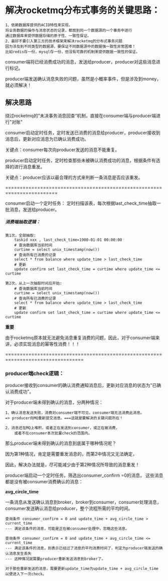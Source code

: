 # 解决rocketmq分布式事务的关键思路：
	1、依赖数据库提供的ACID特性来实现。
	将业务数据的操作与消息状态的记录，都放到同一个数据源的一个事务中进行
	通过数据库来提供数据存储的原子性、一致性保证。
	2、最好不要引入第三方的技术框架来解决rocketmq的分布式事务问题
	因为涉及到不同类型的数据源，要保证不同数据源中的数据强一致性非常困难！
	比如redis存一份，mysql存一份，但没有可靠的机制来提供数据一致性的保证。


consumer端将已经消费成功的消息，发送给producer，producer对这些消息进行标记。

producer端发送确认消息失败的问题，虽然是小概率事件，但是涉及到money，就必须解决！
## 解决思路
绕过rocketmq的”未决事务消息回查“机制，直接在consumer端与producer端进行"对账"

consumer启动定时任务，定时发送已消费的消息给producer，producer接收到消息后，更新对应消息为已确认消费成功。

关键点：consumer每次向producer发送的消息不能重复。

producer启动定时任务，定时检查那些未被确认消费成功的消息，根据条件有选择的进行消息重发。

关键点：producer应该以最合理的方式来判断一条消息是否应该重发。

========================================================================

consumer启动一个定时任务：
定时扫描该表，每次根据last_check_time抽取一批消息，发送给producer。
##### 消费端抽取逻辑：
	第1次，全部抽取: 
		taskid xxx , last_check_time=1900-01-01 00:00:00
		# 查询数据库当前时间
		curtime = select unix_timestamp(now()) 
		# 查询所有已消费的记录
		select * from balance where update_time > last_check_time
		# 更新
		update confirm set last_check_time = curtime where update_time <= curtime 

	第2次，从上一次抽取时间后开始:
		# 查询数据库当前时间
		curtime = select unix_timestamp(now()) 
		# 查询所有已消费的记录
		select * from balance where update_time > last_check_time
		# 更新
		update confirm set last_check_time = curtime where update_time <= curtime 


**重要**

由于rocketmq原本就无法避免消息重复消费的问题，因此，对于consumer端来讲，必须实现消息的幂等性消费！！！


=================================================================================
### producer端check逻辑：
producer接收到consumer的确认消费通知消息后，更新对应消息的状态为"已确认消费成功"。

对于producer端未得到确认的消息，分两种情况：

	1、确认消息发送失败，消费对consumer端不可见，consumer端无法消费此消息。
	=> producer向MQ重新提交消息。===这就是要解决的关键问题所在！
	
	2、消息还在MQ上堆积，或者正在发送到consumer，或正在被消费，
		或者不在consumer本次批量check的范围内。

那么producer端未得到确认的消息到底属于哪种情况呢？

因为第1种情况，肯定是需要重发消息的，而第2中情况又无法确定，

因此，解决办法就是，尽可能减少由于第2种情况所导致的消息重发！

producer端启动一个定时任务，筛选出consumer_confirm =0的消息，
这些消息都是没有被consumer消费确认的消息：

**avg_circle_time** 

一条消息从发送确认消息到broker，broker到consumer，consumer处理消息，consumer发送确认消息给producer，整个流程所需的平均时间。

	查询条件 consumer_confirm = 0 and update_time + avg_circle_time > current_time
	--- 满足该条件的消息，可能是正在被consumer处理中，忽略这些消息。

	查询条件 consumer_confirm = 0 and update_time + avg_circle_time <= current_time
	--- 满足该条件的消息，则表示已经过了消息的平均消费时间了，判定为producer端发送的确认消息发生丢失
	--- 这种情况就需要producer重新发送消息到broker了。

	对于那些重新发送的消息，需要更新update_time为update_time + avg_circle_time 
	以便进入下一次check。